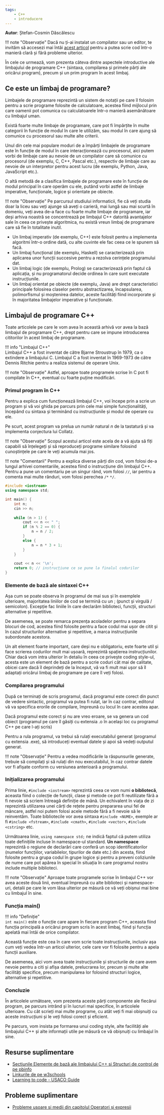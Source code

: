 ```yaml
---
tags:
    - C++
    - introducere
---
```


**Autor**: Ștefan-Cosmin Dăscălescu

!!! note "Observație"
    Dacă nu ți-ai instalat un compilator sau un editor, te invităm să accesezi mai întâi [acest articol](./index.md) pentru a putea scrie cod într-o manieră clară și fără probleme ulterior.

 În cele ce urmează, vom prezenta câteva dintre aspectele introductive ale limbajului de programare C++ (sintaxa, compilarea și primele părți ale oricărui program), precum și un prim program în acest limbaj.

## Ce este un limbaj de programare?

Limbajele de programare reprezintă un sistem de notații pe care îl folosim pentru a scrie programe folosite de calculatoare, acestea fiind mijlocul prin care oamenii pot comunica cu calculatoarele într-o manieră asemănătoare cu limbajul uman. 

Există foarte multe limbaje de programare, care pot fi împărțite în multe categorii în funcție de modul în care le utilizăm, sau modul în care ajung să comunice cu procesorul sau multe alte criterii.

Unul din cele mai populare moduri de a împărți limbajele de programare este în funcție de modul în care interacționează cu procesorul, aici putem vorbi de limbaje care au nevoie de un compilator care să comunice cu procesorul (de exemplu, C, C++, Pascal etc.), respectiv de limbaje care au nevoie de un interpretor pentru acest lucru (de exemplu, Python, Java, JavaScript etc.). 

O altă metodă de a clasifica limbajele de programare este în funcție de modul principal în care operăm cu ele, putând vorbi astfel de limbaje imperative, funcționale, logice și orientate pe obiecte. 

!!! note "Observație"
    Pe parcursul studiului informaticii, fie că veți studia doar la liceu sau veți ajunge să aveți o carieră, mai lungă sau mai scurtă în domeniu, veți avea de-a face cu foarte multe limbaje de programare, iar deși arhiva noastră se concentrează pe limbajul C++ datorită avantajelor sale în ceea ce privește algoritmica, nu există vreun limbaj de programare care să fie în totalitate inutil. 

* Un limbaj imperativ (de exemplu, C++) este folosit pentru a implementa algoritmi într-o ordine dată, cu alte cuvinte ele fac ceea ce le spunem să facă.
* Un limbaj funcțional (de exemplu, Haskell) se caracterizează prin aplicarea unor funcții succesive pentru a rezolva cerințele programului dat. 
* Un limbaj logic (de exemplu, Prolog) se caracterizează prin faptul că aplicația, și nu programatorul decide ordinea în care sunt executate instrucțiunile. 
* Un limbaj orientat pe obiecte (de exemplu, Java) are drept caracteristici principale folosirea claselor pentru abstractizarea, încapsularea, polimorfismul și moștenirea datelor, aceste facilități fiind incorporate și în majoritatea limbajelor imperative și funcționale. 

## Limbajul de programare C++

Toate articolele pe care le vom avea în această arhivă vor avea la bază limbajul de programare C++, drept pentru care se impune introducerea cititorilor în acest limbaj de programare. 

!!! info "Limbajul C++"     
    Limbajul C++ a fost inventat de către Bjarne Stroustrup în 1979, ca o extindere a limbajului C. Limbajul C a fost inventat în 1969-1973 de către Dennis Ritchie pentru a realiza sistemul de operare Unix. 

!!! note "Observație"
    Astfel, aproape toate programele scrise în C pot fi compilate în C++, eventual cu foarte puține modificări.

### Primul program în C++

Pentru a explica cum funcționează limbajul C++, voi începe prin a scrie un program și vă voi ghida pe parcurs prin cele mai simple funcționalități, începând cu sintaxa și terminând cu instrucțiunile și modul de operare cu ele.

Pe scurt, acest program va prelua un număr natural $n$ de la tastatură și va implementa conjectura lui Collatz. 

!!! note "Observație"
    Scopul acestui articol este acela de a vă ajuta să fiți capabili să înțelegeți și să reproduceți programe similare folosind cunoștințele pe care le veți acumula mai jos.

!!! note "Comentarii"
    Pentru a explica diverse părți din cod, vom folosi de-a lungul arhivei comentariile, acestea fiind o instrucțiune din limbajul C++. Pentru a pune un comentariu pe un singur rând, vom folosi `//`, iar pentru a comenta mai multe rânduri, vom folosi perechea `/*` `*/`.

```cpp
#include <iostream>
using namespace std;

int main() {
    int n;
    cin >> n;
    
    while (n > 1) {
        cout << n << " ";
        if (n % 2 == 0) {
            n = n / 2;
        }
        else {
            n = n * 3 + 1;
        }
    }
    
    cout << n << '\n';
    return 0; // instrucțiune ce se pune la finalul codurilor
} 
```

### Elemente de bază ale sintaxei C++

Așa cum se poate observa în programul de mai sus și în exemplele ulterioare, majoritatea liniilor de cod se termină cu un ; (punct și virgulă / semicolon). Excepție fac liniile în care declarăm biblioteci, funcții, structuri alternative și repetitive.

De asemenea, se poate remarca prezența acoladelor pentru a separa blocuri de cod, acestea fiind folosite pentru a face codul mai ușor de citit și în cazul structurilor alternative și repetitive, a marca instrucțiunile subordonate acestora. 

Un alt element foarte important, care deși nu e obligatoriu, este foarte util și face scrierea codurilor mult mai ușoară, reprezintă spațierea instrucțiunilor. Chiar dacă vom intra ulterior în detaliu în ceea ce privește coding style-ul, acesta este un element de bază pentru a scrie coduri cât mai de calitate, obicei care dacă îl deprindeți de la început, vă va fi mult mai ușor să îl adaptați oricărui limbaj de programare pe care îl veți folosi.

### Compilarea programului

După ce terminați de scris programul, dacă programul este corect din punct de vedere sintactic, programul va putea fi rulat, iar în caz contrar, editorul vă va specifica erorile de compilare, împreună cu locul în care acestea apar. 

Dacă programul este corect și nu are vreo eroare, se va genera un cod obiect (programul pe care îl găsiți cu extensia .o în același loc cu programul C++ pe care l-ați scris)

Pentru a rula programul, va trebui să rulați executabilul generat (programul cu extensia .exe), să introduceți eventual datele și apoi să vedeți outputul generat.

!!! note "Observație"
    Pentru a vedea modificările la răspunsurile generate, trebuie să compilați și să rulați din nou executabilul, în caz contrar datele vor fi afișate conform cu versiunea anterioară a programului. 

### Inițializarea programului

Prima linie, `#include <iostream>` reprezintă ceea ce vom numi **o bibliotecă**, aceasta fiind o colecție de funcții, clase și metode ce pot fi reutilizate fără a fi nevoie să scriem întreagă definiție de mână. Un echivalent în viața de zi reprezintă utilizarea unei cărți de rețete pentru prepararea unui fel de mâncare, astfel noi putem folosi acele metode fără a fi nevoie să le reinventăm. Toate bibliotecile vor avea sintaxa `#include <NUME>`, exemple ar fi `#include <fstream>`, `#include <cmath>`, `#include <vector>`, `#include <cstring>` etc.

Următoarea linie, `using namespace std;` ne indică faptul că putem utiliza toate definițiile incluse în namespace-ul standard. **Un namespace** reprezintă o regiune de declarări care conferă un scop identificatorilor (numelor funcțiilor, variabilelor, tipurilor de date etc.) din acesta, fiind folosite pentru a grupa codul în grupe logice și pentru a preveni coliziunile de nume care pot apărea în special în situația în care programul nostru include multiple biblioteci. 

!!! note "Observație"
    Aproape toate programele scrise în limbajul C++ vor avea aceste două linii, eventual împreună cu alte biblioteci și namespace-uri, detalii pe care le vom lăsa ulterior pe măsură ce vă veți obișnui mai bine cu limbajul în sine. 

### Funcția main()

!!! info "Definiție"  
    `int main()` este o funcție care apare în fiecare program C++, aceasta fiind funcția principală a oricărui program scris în acest limbaj, fiind și funcția apelată mai întâi de orice compilator. 

Această funcție este cea în care vom scrie toate instrucțiunile, inclusiv așa cum veți vedea într-un articol ulterior, cele care vor fi folosite pentru a apela funcții auxiliare. 

De asemenea, aici vom avea toate instrucțiunile și structurile de care avem nevoie pentru a citi și afișa datele, prelucrarea lor, precum și multe alte facilități specifice, precum manipularea lor folosind structuri logice, alternative și repetitive.

### Concluzie

În articolele următoare, vom prezenta aceste părți componente ale fiecărui program, pe parcurs intrând și în lucruri mai specifice, în articolele ulterioare. Cu cât scrieți mai multe programe, cu atât veți fi mai obișnuiți cu aceste instrucțiuni și le veți folosi corect și eficient. 

Pe parcurs, vom insista pe formarea unui coding style, alte facilități ale limbajului C++ și alte informații utile pe măsură ce vă obișnuiți cu limbajul în sine. 

## Resurse suplimentare 

* [Sectiunile Elemente de bază ale limbajului C++ si Structuri de control de pe pbinfo](https://www.pbinfo.ro/articole/5547/informatica-clasa-a-ix-a)
* [Linkurile de pe w3schools](https://www.w3schools.com/cpp/cpp_getstarted.asp)
* [Learning to code - USACO Guide](https://usaco.guide/general/resources-learning-to-code?lang=cpp)

## Probleme suplimentare

* [Probleme usoare si medii din capitolul Operatori și expresii](https://www.pbinfo.ro/probleme/categorii/6/elemente-de-baza-ale-limbajului-operatori-si-expresii)